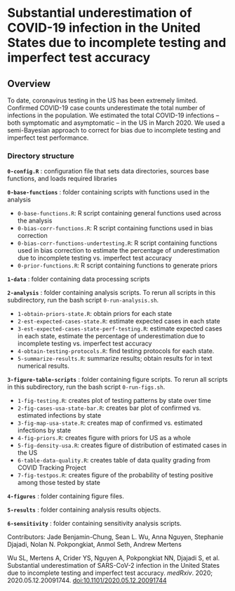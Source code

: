 # Substantial underestimation of COVID-19 infection in the United States due to incomplete testing and imperfect test accuracy

## Overview
To date, coronavirus testing in the US has been extremely limited. Confirmed COVID-19 case counts underestimate the total number of infections in the population. We estimated the total COVID-19 infections – both symptomatic and asymptomatic – in the US in March 2020. We used a semi-Bayesian approach to correct for bias due to incomplete testing and imperfect test performance.

### Directory structure

**`0-config.R`** : configuration file that sets data directories, sources base functions, and loads required libraries

**`0-base-functions`** : folder containing scripts with functions used in the analysis
* `0-base-functions.R`: R script containing general functions used across the analysis
* `0-bias-corr-functions.R`: R script containing functions used in bias correction
* `0-bias-corr-functions-undertesting.R`: R script containing functions used in bias correction to estimate the percentage of underestimation due to incomplete testing vs. imperfect test accuracy
* `0-prior-functions.R`: R script containing functions to generate priors

**`1-data`** : folder containing data processing scripts

**`2-analysis`** : folder containing analysis scripts. To rerun all scripts in this subdirectory, run the bash script `0-run-analysis.sh`.

* `1-obtain-priors-state.R`: obtain priors for each state
* `2-est-expected-cases-state.R`: estimate expected cases in each state
* `3-est-expected-cases-state-perf-testing.R`: estimate expected cases in each state, estimate the percentage of underestimation due to incomplete testing vs. imperfect test accuracy
* `4-obtain-testing-protocols.R`: find testing protocols for each state.
* `5-summarize-results.R`: summarize results; obtain results for in text numerical results. 

**`3-figure-table-scripts`** : folder containing figure scripts. To rerun all scripts in this subdirectory, run the bash script `0-run-figs.sh`.

* `1-fig-testing.R`: creates plot of testing patterns by state over time
* `2-fig-cases-usa-state-bar.R`: creates bar plot of confirmed vs. estimated infections by state
* `3-fig-map-usa-state.R`: creates map of confirmed vs. estimated infections by state
* `4-fig-priors.R`: creates figure with priors for US as a whole
* `5-fig-density-usa.R`: creates figure of distribution of estimated cases in the US 
* `6-table-data-quality.R`: creates table of data quality grading from COVID Tracking Project
* `7-fig-testpos.R`: creates figure of the probability of testing positive among those tested by state

**`4-figures`** : folder containing figure files. 

**`5-results`** : folder containing analysis results objects. 

**`6-sensitivity`** : folder containing sensitivity analysis scripts. 

Contributors: Jade Benjamin-Chung, Sean L. Wu, Anna Nguyen, Stephanie Djajadi, Nolan N. Pokpongkiat, Anmol Seth, Andrew Mertens

Wu SL, Mertens A, Crider YS, Nguyen A, Pokpongkiat NN, Djajadi S, et al. Substantial underestimation of SARS-CoV-2 infection in the United States due to incomplete testing and imperfect test accuracy. *medRxiv*. 2020; 2020.05.12.20091744. [doi:10.1101/2020.05.12.20091744](https://doi.org/10.1101/2020.05.12.20091744)
